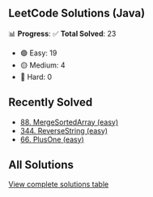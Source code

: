 ## LeetCode Solutions (Java)

📊 **Progress**:
✅ **Total Solved**: 23
- 🟢 Easy: 19
- 🟡 Medium: 4
- 🔴 Hard: 0

## Recently Solved
- [88. MergeSortedArray (easy)](src/easy/_88_MergeSortedArray.java)
- [344. ReverseString (easy)](src/easy/_344_ReverseString.java)
- [66. PlusOne (easy)](src/easy/_66_PlusOne.java)

## All Solutions
[View complete solutions table](solutions.md)

